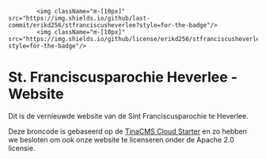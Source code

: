             <img className="m-[10px]" src="https://img.shields.io/github/last-commit/erikd256/stfranciscusheverlee?style=for-the-badge"/>
            <img className="m-[10px]" src="https://img.shields.io/github/license/erikd256/stfranciscusheverlee?style=for-the-badge"/>

# St. Franciscusparochie Heverlee - Website

Dit is de vernieuwde website van de Sint Franciscusparochie te Heverlee.

Deze broncode is gebaseerd op de [TinaCMS Cloud Starter](https://github.com/tinacms/tina-cloud-starter) en zo hebben we besloten om ook onze website te licenseren onder de Apache 2.0 licensie. 
